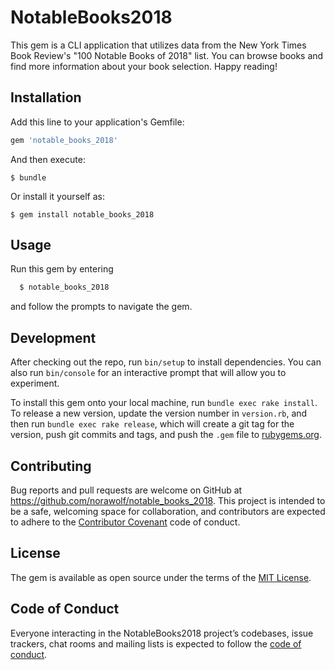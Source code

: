 # NotableBooks2018

This gem is a CLI application that utilizes data from the New York Times Book Review's "100 Notable Books of 2018" list. You can browse books and find more information about your book selection. Happy reading!

## Installation

Add this line to your application's Gemfile:

```ruby
gem 'notable_books_2018'
```

And then execute:

    $ bundle

Or install it yourself as:

    $ gem install notable_books_2018

## Usage

Run this gem by entering

```ruby
  $ notable_books_2018
```

and follow the prompts to navigate the gem.

## Development

After checking out the repo, run `bin/setup` to install dependencies. You can also run `bin/console` for an interactive prompt that will allow you to experiment.

To install this gem onto your local machine, run `bundle exec rake install`. To release a new version, update the version number in `version.rb`, and then run `bundle exec rake release`, which will create a git tag for the version, push git commits and tags, and push the `.gem` file to [rubygems.org](https://rubygems.org).

## Contributing

Bug reports and pull requests are welcome on GitHub at https://github.com/norawolf/notable_books_2018. This project is intended to be a safe, welcoming space for collaboration, and contributors are expected to adhere to the [Contributor Covenant](http://contributor-covenant.org) code of conduct.

## License

The gem is available as open source under the terms of the [MIT License](https://opensource.org/licenses/MIT).

## Code of Conduct

Everyone interacting in the NotableBooks2018 project’s codebases, issue trackers, chat rooms and mailing lists is expected to follow the [code of conduct](https://github.com/norawolf/notable_books_2018/blob/master/CODE_OF_CONDUCT.md).

